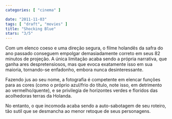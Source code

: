 ```yaml
---
categories: [ "cinema" ]

date: "2011-11-03"
tags: [ "draft", "movies" ]
title: "Shocking Blue"
stars: "3/5"
---
```

Com um elenco coeso e uma direção segura, o filme holandês da safra do ano passado conseguem empolgar demasiadamente correto em seus 82 minutos de projeção. A única limitação acaba sendo a própria narrativa, que ganha ares despretensiosos, mas que evoca exatamente isso em sua maioria, tornando-se enfadonho, embora nunca desinteressante.

Fazendo jus ao seu nome, a fotografia é competente em elencar funções para as cores (como o próprio azul/frio do título, note isso, em detrimento ao vermelho/quente), e se privilegia de horizontes verdes e floridos das acolhedoras terras da Holanda.

No entanto, o que incomoda acaba sendo a auto-sabotagem de seu roteiro, tão sutil que se desmancha ao menor retoque de seus personagens.

